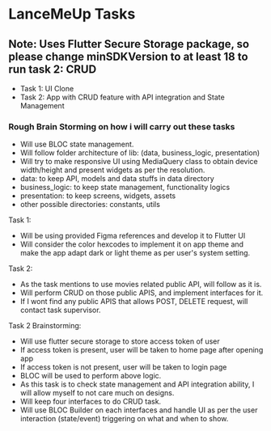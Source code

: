 # LanceMeUp Tasks

## Note: Uses Flutter Secure Storage package, so please change minSDKVersion to at least 18 to run task 2: CRUD

- Task 1: UI Clone
- Task 2: App with CRUD feature with API integration and State Management

### Rough Brain Storming on how i will carry out these tasks

- Will use BLOC state management.
- Will follow folder architecture of lib: (data, business_logic, presentation)
- Will try to make responsive UI using MediaQuery class to obtain device width/height and present widgets as per the resolution.
- data: to keep API, models and data stuffs in data directory
- business_logic: to keep state management, functionality logics
- presentation: to keep screens, widgets, assets
- other possible directories: constants, utils

Task 1:

- Will be using provided Figma references and develop it to Flutter UI
- Will consider the color hexcodes to implement it on app theme
  and make the app adapt dark or light theme as per user's system setting.

Task 2:

- As the task mentions to use movies related public API, will follow as it is.
- Will perform CRUD on those public APIS, and implement interfaces for it.
- If I wont find any public APIS that allows POST, DELETE request, will contact task supervisor.

Task 2 Brainstorming:

- Will use flutter secure storage to store access token of user
- If access token is present, user will be taken to home page after opening app
- If access token is not present, user will be taken to login page
- BLOC will be used to perform above logic.
- As this task is to check state management and API integration ability, I will allow myself to not care much on designs.
- Will keep four interfaces to do CRUD task.
- Will use BLOC Builder on each interfaces and handle UI as per the user interaction (state/event) triggering on what and when to show.
